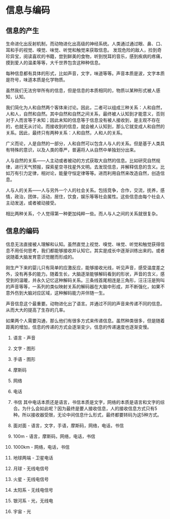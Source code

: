 # 信息与编码

## 信息的产生
生命进化出反射机制，而动物进化出高级的神经系统。人类通过通过眼、鼻、口、耳和手的视觉、嗅觉、味觉、听觉和触觉来获取信息。
发现危险的敌人，捡到奇珍异宝，阅读喜欢的书籍，尝到鲜美的食物，听到悦耳的音乐，感到疾病的疼痛，摸到爱人的温柔等等，大千世界包含这种种信息。

每种信息都有具体的形式，比如声音，文字，味道等等。声音本质是波，文字本质是符号，味道本质是化学物质。

虽然我们无法穷举所有的信息，但是信息的本质相同的，物质以某种形式被人感知，认知。

我们简化为人和自然两个客体来讨论。因此，二者可以组成三种关系：人和自然，人和人，自然和自然。其中自然和自然之间关系，最终被人认知到才能意义，否则对于人而言等于未知；因此未知的信息等于信息没有被人接收到，是主观不存在的，也就无从讨论。而接收到的信息，就会被人认知到，那么它就变成人和自然的关系。因此，最终只有两种关系：人和自然，人和人的关系。

广义而论，人是自然的一部分，人和自然可以包含人与人的关系。但是基于人类具有特殊的意识，以及人类的尊严，普遍将人从自然中单独划分出来。

人与自然的关系——人主动或者被动的方式获取大自然的信息。比如研究自然规律，进行天气预报，探索星空寻找星外文明。去发现信息，并解释信息的含义。比如万有引力定律，相对论，能量守恒定律等等。进而利用自然来改造自然，创造信息。

人与人的关系——人与另外一个人的社会关系。包括竞争，合作，交流，抚养，感情，政治，团体，活动，居住，饮食，娱乐等等社会属性。这些信息由每个社会人主动发送，或者被动接受。

相比两种关系，个人觉得第一种更加纯粹一些。而人与人之间的关系就很复杂。

## 信息的编码
信息无法直接被人理解和认知。虽然直觉上视觉、嗅觉、味觉、听觉和触觉获得信息不用任何思考，我们都能够接收并认知它。其实是成长中逐渐训练出来的。或者说随着大脑发育意识觉醒而形成的。

刚生产下来的婴儿只有简单的应激反应，能够接收光线，听见声音，感受温度差之外，没有再多的能力。随着生长，大脑逐渐能够解码看到的形状，声音的含义，感受到的温暖，并永久记忆这种解码关系。三条线首尾相连是三角形，汪汪汪是狗叫的声音等等，一系列的类似映射关系的解码器在大脑中形成，并不断强化，如果不意外伤到大脑对应区域，这种解码能力并伴随一生。

声音信息这个最重要。动物进化出了语言。并通过不同的声音来传递不同的信息。从而大大的提高了生存的几率。

如果两个人需要沟通，那么他们有很多方式来传递信息。虽然种类很多，但是随着距离的增加，信息的传递的方式会逐渐变少。信息的传递速度也逐渐变慢。
1. 语言 - 声音
2. 文字 - 图形
3. 手语 - 图形
4. 摩斯码
5. 网络
6. 电话
7. 书信
其中电话本质还是语言，书信本质是文字，网络的本质是语言和文字的综合。为什么会如此呢？因为最终是要人接收信息，人的接收信息方式只有5种。所以接收器受限，无论中间信息什么形式，最终都要转码为这5种方式。

7. 面对面 - 语言，文字，手语，摩斯码，网络，电话，书信
8. 100m - 语言，摩斯码，网络，电话，书信
9. 1000km - 网络，电话，书信
10. 地球两端 - 卫星电话
11. 月球 - 无线电信号
12. 火星 - 无线电信号
13. 太阳系 - 无线电信号
14. 银河系 - 光，无线电
15. 宇宙 - 光